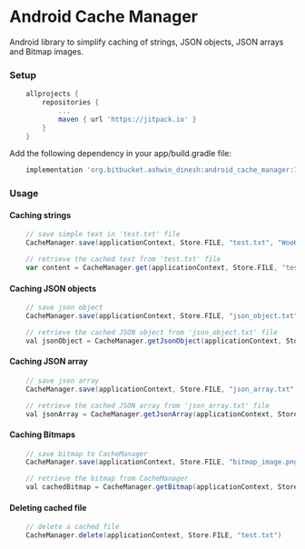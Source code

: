
# Android Cache Manager

Android library to simplify caching of strings, JSON objects, JSON arrays and Bitmap images.

### Setup
```gradle
    allprojects {
        repositories {
            ...
            maven { url 'https://jitpack.io' }
        }
    }
```

Add the following dependency in your app/build.gradle file:
```gradle
    implementation 'org.bitbucket.ashwin_dinesh:android_cache_manager:1.0.1'
```

### Usage

#### Caching strings
```gradle
    // save simple text in 'test.txt' file
    CacheManager.save(applicationContext, Store.FILE, "test.txt", "WooHoo! this is cached text")

    // retrieve the cached text from 'test.txt' file
    var content = CacheManager.get(applicationContext, Store.FILE, "test.txt")
```

#### Caching JSON objects
```gradle
    // save json object
    CacheManager.save(applicationContext, Store.FILE, "json_object.txt", jsonObject)

    // retrieve the cached JSON object from 'json_object.txt' file
    val jsonObject = CacheManager.getJsonObject(applicationContext, Store.FILE, "json_object.txt")
```

#### Caching JSON array
```gradle
    // save json array
    CacheManager.save(applicationContext, Store.FILE, "json_array.txt", jsonArray)

    // retrieve the cached JSON array from 'json_array.txt' file
    val jsonArray = CacheManager.getJsonArray(applicationContext, Store.FILE, "json_array.txt")
```

#### Caching Bitmaps
```gradle
    // save bitmap to CacheManager
    CacheManager.save(applicationContext, Store.FILE, "bitmap_image.png", bitmap)

    // retrieve the bitmap from CacheManager
    val cachedBitmap = CacheManager.getBitmap(applicationContext, Store.FILE, "bitmap_image.png")
```

#### Deleting cached file
```gradle
    // delete a cached file
    CacheManager.delete(applicationContext, Store.FILE, "test.txt")
```
